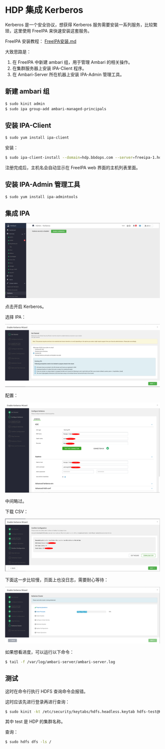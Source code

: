 # HDP 集成 Kerberos

Kerberos 是一个安全协议，想获得 Kerberos 服务需要安装一系列服务，比较繁琐，这里使用 FreeIPA 来快速安装这套服务。

FreeIPA 安装教程： [FreeIPA安装.md](../../DevOps/FreeIPA/FreeIPA安装.md) 



大致思路是：

1. 在 FreeIPA 中新建 ambari 组，用于管理 Ambari 的相关操作。
2. 在集群服务器上安装 IPA-Client 程序。
3. 在 Ambari-Server 所在机器上安装 IPA-Admin 管理工具。



## 新建 ambari 组

```bash
$ sudo kinit admin
$ sudo ipa group-add ambari-managed-principals
```



## 安装 IPA-Client

```bash
$ sudo yum install ipa-client
```

安装：

```bash
$ sudo ipa-client-install --domain=hdp.bbdops.com --server=freeipa-1.hdp.bbdops.com --realm=HDP.BBDOPS.COM --principal=admin@HDP.BBDOPS.COM --enable-dns-updates
```

注册完成后，主机名会自动显示在 FreeIPA web 界面的主机列表里面。



## 安装 IPA-Admin 管理工具

```bash
$ sudo yum install ipa-admintools
```



## 集成 IPA

![image-20201013160211080](../../resource/image-20201013160211080.png)

点击开启 Kerberos。

选择 IPA：

![image-20201013160430946](../../resource/image-20201013160430946.png)

配置：

![image-20201013160759314](../../resource/image-20201013160759314.png)

中间略过。

下载 CSV：

![image-20201013161158736](../../resource/image-20201013161158736.png)

下面这一步比较慢，页面上也没日志，需要耐心等待：

![image-20201013164255651](../../resource/image-20201013164255651.png)

如果想看进度，可以运行以下命令：

```bash
$ tail -f /var/log/ambari-server/ambari-server.log
```



## 测试

这时在命令行执行 HDFS 查询命令会报错。 

这时应该先进行登录再进行查询：

```bash
$ sudo kinit -kt /etc/security/keytabs/hdfs.headless.keytab hdfs-test@HDP.TESTING.COM
```

其中 test 是 HDP 的集群名称。

查询：

```bash
$ sudo hdfs dfs -ls /
```





























